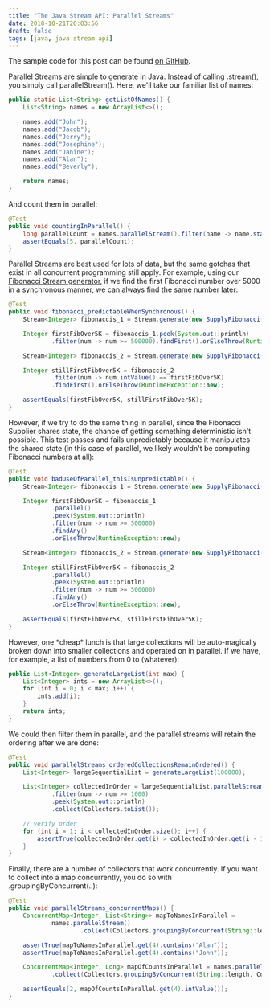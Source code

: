 ```yaml
---
title: "The Java Stream API: Parallel Streams"
date: 2018-10-21T20:03:56
draft: false
tags: [java, java stream api]
---
```


The sample code for this post can be found [on GitHub](https://github.com/nfisher23/java_stream_api_samples).

Parallel Streams are simple to generate in Java. Instead of calling .stream(), you simply call parallelStream(). Here, we'll take our familiar list of names:

```java
public static List<String> getListOfNames() {
    List<String> names = new ArrayList<>();

    names.add("John");
    names.add("Jacob");
    names.add("Jerry");
    names.add("Josephine");
    names.add("Janine");
    names.add("Alan");
    names.add("Beverly");

    return names;
}

```

And count them in parallel:

```java
@Test
public void countingInParallel() {
    long parallelCount = names.parallelStream().filter(name -> name.startsWith("J")).count();
    assertEquals(5, parallelCount);
}

```

Parallel Streams are best used for lots of data, but the same gotchas that exist in all concurrent programming still apply. For example,
using our [Fibonacci Stream generator](https://nickolasfisher.com/blog/the-java-stream-api-generating-fibonacci-numbers), if we find the first
Fibonacci number over 5000 in a synchronous manner, we can always find the same number later:

```java
@Test
public void fibonacci_predictableWhenSynchronous() {
    Stream<Integer> fibonaccis_1 = Stream.generate(new SupplyFibonacci());

    Integer firstFibOver5K = fibonaccis_1.peek(System.out::println)
            .filter(num -> num >= 500000).findFirst().orElseThrow(RuntimeException::new);

    Stream<Integer> fibonaccis_2 = Stream.generate(new SupplyFibonacci());

    Integer stillFirstFibOver5K = fibonaccis_2
            .filter(num -> num.intValue() == firstFibOver5K)
            .findFirst().orElseThrow(RuntimeException::new);

    assertEquals(firstFibOver5K, stillFirstFibOver5K);
}

```

However, if we try to do the same thing in parallel, since the Fibonacci Supplier shares state, the chance of getting something deterministic isn't possible. This test passes and fails unpredictably because it manipulates the shared state (in this case of parallel, we likely wouldn't be computing Fibonacci numbers at all):

```java
@Test
public void badUseOfParallel_thisIsUnpredictable() {
    Stream<Integer> fibonaccis_1 = Stream.generate(new SupplyFibonacci());

    Integer firstFibOver5K = fibonaccis_1
            .parallel()
            .peek(System.out::println)
            .filter(num -> num >= 500000)
            .findAny()
            .orElseThrow(RuntimeException::new);

    Stream<Integer> fibonaccis_2 = Stream.generate(new SupplyFibonacci());

    Integer stillFirstFibOver5K = fibonaccis_2
            .parallel()
            .peek(System.out::println)
            .filter(num -> num >= 500000)
            .findAny()
            .orElseThrow(RuntimeException::new);

    assertEquals(firstFibOver5K, stillFirstFibOver5K);
}

```

However, one \*cheap\* lunch is that large collections will be auto-magically broken down into smaller collections and operated on in parallel. If we have, for example,
a list of numbers from 0 to (whatever):

```java
public List<Integer> generateLargeList(int max) {
    List<Integer> ints = new ArrayList<>();
    for (int i = 0; i < max; i++) {
        ints.add(i);
    }
    return ints;
}

```

We could then filter them in parallel, and the parallel streams will retain the ordering after we are done:

```java
@Test
public void parallelStreams_orderedCollectionsRemainOrdered() {
    List<Integer> largeSequentialList = generateLargeList(100000);

    List<Integer> collectedInOrder = largeSequentialList.parallelStream()
            .filter(num -> num >= 1000)
            .peek(System.out::println)
            .collect(Collectors.toList());

    // verify order
    for (int i = 1; i < collectedInOrder.size(); i++) {
        assertTrue(collectedInOrder.get(i) > collectedInOrder.get(i - 1));
    }
}

```

Finally, there are a number of collectors that work concurrently. If you want to collect into a map concurrently, you do so with
.groupingByConcurrent(..):

```java
@Test
public void parallelStreams_concurrentMaps() {
    ConcurrentMap<Integer, List<String>> mapToNamesInParallel =
            names.parallelStream()
                    .collect(Collectors.groupingByConcurrent(String::length));

    assertTrue(mapToNamesInParallel.get(4).contains("Alan"));
    assertTrue(mapToNamesInParallel.get(4).contains("John"));

    ConcurrentMap<Integer, Long> mapOfCountsInParallel = names.parallelStream()
            .collect(Collectors.groupingByConcurrent(String::length, Collectors.counting()));

    assertEquals(2, mapOfCountsInParallel.get(4).intValue());
}

```
